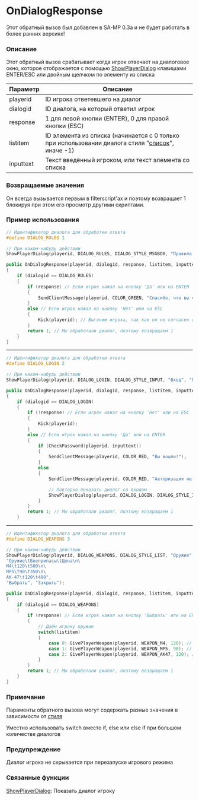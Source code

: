# OnDialogResponse
Этот обратный вызов был добавлен в SA-MP 0.3a и не будет работать в более ранних версиях!

### Описание
Этот обратный вызов срабатывает когда игрок отвечает на диалоговое окно, которое отображается с помощью [ShowPlayerDialog](https://wiki.open.mp/docs/scripting/functions/ShowPlayerDialog) клавишами ENTER/ESC или двойным щелчком по элементу из списка

Параметр | Описание
---------|---------
playerid | ID игрока ответевшего на диалог
dialogid | ID диалога, на который ответил игрок
response | 1 для левой кнопки (ENTER), 0 для правой кнопки (ESC)
listitem | ID элемента из списка (начинается с 0 только при использовании диалога стиля "[список](https://wiki.open.mp/docs/scripting/resources/dialogstyles)", иначе -1)
inputtext | Текст введённый игроком, или текст элемента со списка

### Возвращаемые значения
Он всегда вызывается первым в filterscript'ах и поэтому возвращает 1 блокируя при этом его просмотр другими скриптами.
### Пример использования

```c++
// Идентификатор диалога для обработки ответа
#define DIALOG_RULES 1

// При каком-нибудь действии
ShowPlayerDialog(playerid, DIALOG_RULES, DIALOG_STYLE_MSGBOX, "Правила сервера", "- Не читерить\n- Не спамить\n- Уважать администрацию\n\nВы согласны с этими правилами?", "Да", "Нет");

public OnDialogResponse(playerid, dialogid, response, listitem, inputtext[])
{
    if (dialogid == DIALOG_RULES)
    {
        if (response) // Если игрок нажал на кнопку 'Да' или на ENTER
        {
            SendClientMessage(playerid, COLOR_GREEN, "Спасибо, что вы согласились с правилами нашего сервера!");
        }
        else // Если игрок нажал на кнопку 'Нет' или на ESC
        {
            Kick(playerid); // Выгоним игрока, так как он не согласен с правилами сервера
        }
        return 1; // Мы обработали диалог, поэтому возвращаем 1
    }
}
```
---
```c++
// Идентификатор диалога для обработки ответа
#define DIALOG_LOGIN 2

// При каком-нибудь действии
ShowPlayerDialog(playerid, DIALOG_LOGIN, DIALOG_STYLE_INPUT, "Вход", "Пожалуйста, введите свой пароль", "Вход", "Отмена");

public OnDialogResponse(playerid, dialogid, response, listitem, inputtext[])
{
    if (dialogid == DIALOG_LOGIN)
    {
        if (!response) // Если игрок нажал на кнопку 'Нет' или на ESC
        {
            Kick(playerid);
        }
        else // Если игрок нажал на кнопку 'Да' или на ENTER
        {
            if (CheckPassword(playerid, inputtext))
            {
                SendClientMessage(playerid, COLOR_RED, "Вы вошли!");
            }
            else
            {
                SendClientMessage(playerid, COLOR_RED, "Авторизация не удалась!");

                // Повторно показать диалог со входом
                ShowPlayerDialog(playerid, DIALOG_LOGIN, DIALOG_STYLE_INPUT, "Вход", "Пожалуйста, введите свой пароль", "Вход", "Отмена");
            }
        }
        return 1; // Мы обработали диалог, поэтому возвращаем 1
    }
```
---
```c++
// Идентификатор диалога для обработки ответа
#define DIALOG_WEAPONS 3

// При каком-нибудь действии
ShowPlayerDialog(playerid, DIALOG_WEAPONS, DIALOG_STYLE_LIST, "Оружие",
"Оружие\tБоеприпасы\tЦена\n\
M4\t120\t500\n\
MP5\t90\t350\n\
AK-47\t120\t400",
"Выбрать", "Закрыть");

public OnDialogResponse(playerid, dialogid, response, listitem, inputtext[])
{
    if (dialogid == DIALOG_WEAPONS)
    {
        if (response) // Если игрок нажал на кнопку 'Выбрать' или на ENTER
        {
            // Даём игроку оружие
            switch(listitem)
            {
                case 0: GivePlayerWeapon(playerid, WEAPON_M4, 120); // Даём M4
                case 1: GivePlayerWeapon(playerid, WEAPON_MP5, 90); // Даём MP5
                case 2: GivePlayerWeapon(playerid, WEAPON_AK47, 120); // Даём AK-47
            }
        }
        return 1; // Мы обработали диалог, поэтому возвращаем 1
    }
}
```

### Примечание
Параменты обратного вызова могут содержать разные значения в зависимости от [стиля](https://wiki.open.mp/docs/scripting/resources/dialogstyles)

Уместно использовать switch вместо if, else или else if при большом количестве диалогов

### Предупреждение 
Диалог игрока не скрывается при перезапуске игрового режима

### Связанные функции
[ShowPlayerDialog](https://wiki.open.mp/docs/scripting/functions/ShowPlayerDialog): Показать диалог игроку


